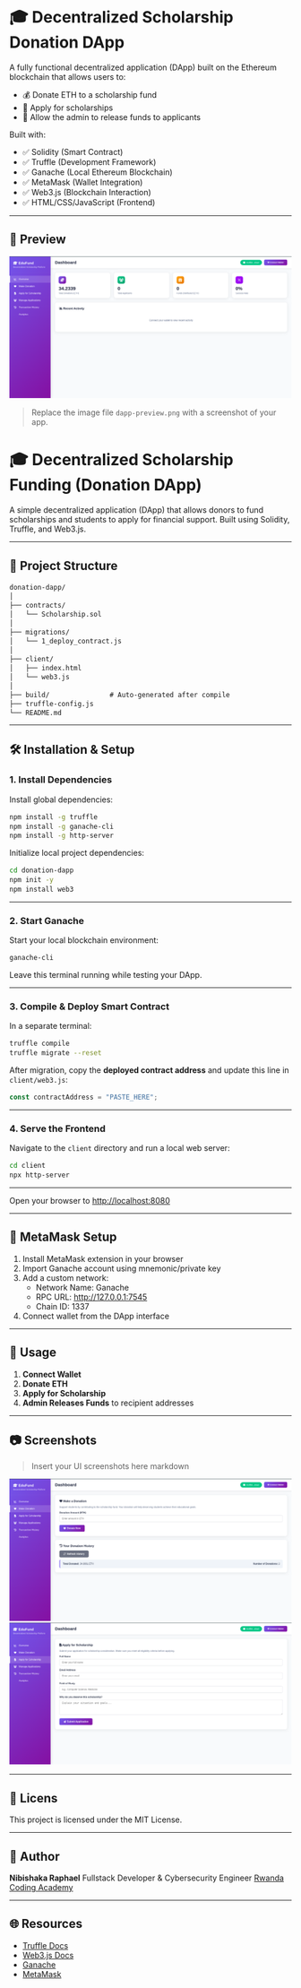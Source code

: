 
# 🎓 Decentralized Scholarship Donation DApp

A fully functional decentralized application (DApp) built on the Ethereum blockchain that allows users to:

- 💰 Donate ETH to a scholarship fund
- 📄 Apply for scholarships
- 🔐 Allow the admin to release funds to applicants

Built with:
- ✅ Solidity (Smart Contract)
- ✅ Truffle (Development Framework)
- ✅ Ganache (Local Ethereum Blockchain)
- ✅ MetaMask (Wallet Integration)
- ✅ Web3.js (Blockchain Interaction)
- ✅ HTML/CSS/JavaScript (Frontend)

---

## 🚀 Preview

![DApp Preview](./images/image1.png)

> Replace the image file `dapp-preview.png` with a screenshot of your app.

# 🎓 Decentralized Scholarship Funding (Donation DApp)

A simple decentralized application (DApp) that allows donors to fund scholarships and students to apply for financial support. Built using Solidity, Truffle, and Web3.js.

---

## 📁 Project Structure

```
donation-dapp/
│
├── contracts/
│   └── Scholarship.sol
│
├── migrations/
│   └── 1_deploy_contract.js
│
├── client/
│   ├── index.html
│   └── web3.js
│
├── build/               # Auto-generated after compile
├── truffle-config.js
└── README.md
```

---

## 🛠️ Installation & Setup

### 1. Install Dependencies

Install global dependencies:

```bash
npm install -g truffle
npm install -g ganache-cli
npm install -g http-server
```

Initialize local project dependencies:

```bash
cd donation-dapp
npm init -y
npm install web3
```

---

### 2. Start Ganache

Start your local blockchain environment:

```bash
ganache-cli
```

Leave this terminal running while testing your DApp.

---

### 3. Compile & Deploy Smart Contract

In a separate terminal:

```bash
truffle compile
truffle migrate --reset
```

After migration, copy the **deployed contract address** and update this line in `client/web3.js`:

```js
const contractAddress = "PASTE_HERE";
```

---

### 4. Serve the Frontend

Navigate to the `client` directory and run a local web server:

```bash
cd client
npx http-server
```
---

Open your browser to [http://localhost:8080](http://localhost:8080)

---

## 🦊 MetaMask Setup

1. Install MetaMask extension in your browser
2. Import Ganache account using mnemonic/private key
3. Add a custom network:
   - Network Name: Ganache
   - RPC URL: http://127.0.0.1:7545
   - Chain ID: 1337
4. Connect wallet from the DApp interface

---

## 🧪 Usage

1. **Connect Wallet**
2. **Donate ETH**
3. **Apply for Scholarship**
4. **Admin Releases Funds** to recipient addresses

---

## 📷 Screenshots

> Insert your UI screenshots here
markdown


![Home Page](./images/image2.png)
![MetaMask Prompt](./images/image3.png)


---

## 🧾 Licens

This project is licensed under the MIT License.

---

## 🙋 Author

**Nibishaka Raphael**
Fullstack Developer & Cybersecurity Engineer
[Rwanda Coding Academy](https://rca.ac.rw)

---

## 🌐 Resources

- [Truffle Docs](https://trufflesuite.com/docs/)
- [Web3.js Docs](https://web3js.readthedocs.io/)
- [Ganache](https://trufflesuite.com/ganache/)
- [MetaMask](https://metamask.io/)

